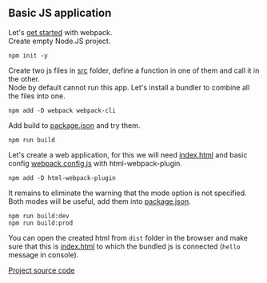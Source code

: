 ## Basic JS application
Let's [get started](https://webpack.js.org/guides/getting-started/) with webpack.  
Create empty Node.JS project.  
```
npm init -y
```

Create two js files in [src](src) folder, define a function in one of them and call it in the other.  
Node by default cannot run this app. Let's install a bundler to combine all the files into one.
```
npm add -D webpack webpack-cli
```

Add build to [package.json](package.json) and try them.
```
npm run build
```

Let's create a web application, for this we will need [index.html](src/index.html) and basic config [webpack.config.js](webpack.config.js) with html-webpack-plugin.
```
npm add -D html-webpack-plugin
```

It remains to eliminate the warning that the mode option is not specified. Both modes will be useful, add them into [package.json](package.json).
```
npm run build:dev
npm run build:prod
```

You can open the created html from `dist` folder in the browser and make sure that this is [index.html](src/index.html) to which the bundled js is connected (`hello` message in console).

[Project source code](./)
